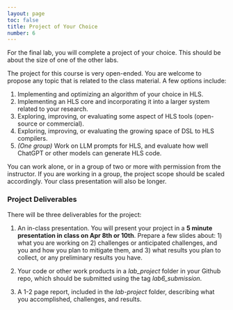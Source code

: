 ```yaml
---
layout: page
toc: false
title: Project of Your Choice
number: 6
---
```


For the final lab, you will complete a project of your choice.  This should be about the size of one of the other labs.

The project for this course is very open-ended. You are welcome to propose any topic that is related to the class material.  A few options include:

1. Implementing and optimizing an algorithm of your choice in HLS. 
1. Implementing an HLS core and incorporating it into a larger system related to your research.
1. Exploring, improving, or evaluating some aspect of HLS tools (open-source or commercial).
1. Exploring, improving, or evaluating the growing space of DSL to HLS compilers.
1. *(One group)* Work on LLM prompts for HLS, and evaluate how well ChatGPT or other models can generate HLS code.

You can work alone, or in a group of two or more with permission from the instructor.  If you are working in a group, the project scope should be scaled accordingly.  Your class presentation will also be longer.

### Project Deliverables
There will be three deliverables for the project:

1. An in-class presentation. You will present your project in a **5 minute presentation in class on Apr 8th or 10th**.  Prepare a few slides about: 1) what you are working on 2) challenges or anticipated challenges, and you and how you plan to mitigate them, and 3) what results you plan to collect, or any preliminary results you have.

1. Your code or other work products in a *lab_project* folder in your Github repo, which should be submitted using the tag *lab6_submission*.  

1. A 1-2 page report, included in the *lab-project* folder, describing what you accomplished, challenges, and results.




